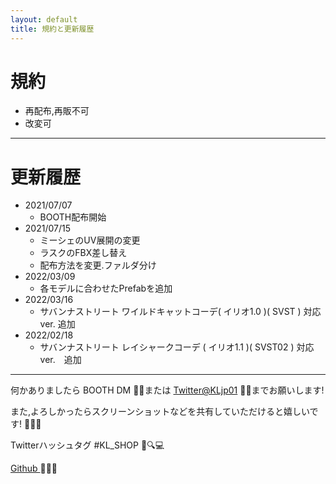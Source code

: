 ```yaml
---
layout: default
title: 規約と更新履歴
---
```


# 規約
- 再配布,再販不可
- 改変可

---

# 更新履歴
- 2021/07/07
  - BOOTH配布開始
- 2021/07/15
  - ミーシェのUV展開の変更
  - ラスクのFBX差し替え
  - 配布方法を変更.ファルダ分け
- 2022/03/09
  - 各モデルに合わせたPrefabを追加
- 2022/03/16
  - サバンナストリート ワイルドキャットコーデ( イリオ1.0 )( SVST ) 対応ver. 追加
- 2022/02/18
  - サバンナストリート レイシャークコーデ ( イリオ1.1 )( SVST02 ) 対応ver.　追加

----

何かありましたら BOOTH DM 📧💭または [Twitter@KLjp01](https://twitter.com/KLjp01) 💬📱までお願いします!

また,よろしかったらスクリーンショットなどを共有していただけると嬉しいです! 📸💖🤗

Twitterハッシュタグ #KL_SHOP 💬🔍💻

[ Github ]( https://github.com/KLJP01/CasualAndCoolJacketManual.github.io) 👀📂🔎
